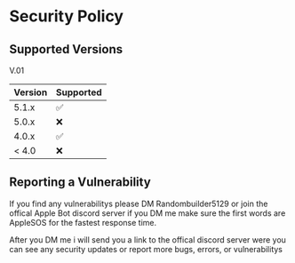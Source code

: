 # Security Policy

## Supported Versions

V.01

| Version | Supported          |
| ------- | ------------------ |
| 5.1.x   | :white_check_mark: |
| 5.0.x   | :x:                |
| 4.0.x   | :white_check_mark: |
| < 4.0   | :x:                |

## Reporting a Vulnerability

If you find any vulnerabilitys please DM Randombuilder5129 or join the offical Apple Bot discord server if you DM me make sure the first words are AppleSOS for the fastest response time.

After you DM me i will send you a link to the offical discord server were you can see any security updates or report more bugs, errors, or vulnerabilitys

